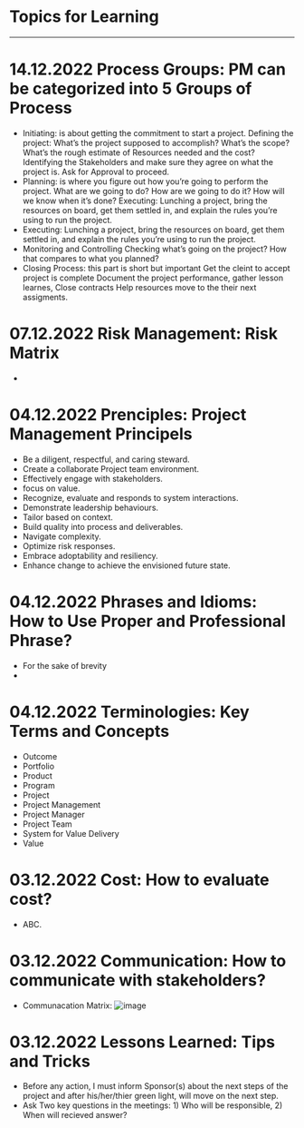 # Topics for Learning
---
# 14.12.2022 Process Groups: PM can be categorized into 5 Groups of Process
- Initiating: is about getting the commitment to start a project.
     Defining the project: 
     What’s the project supposed to accomplish?
     What’s the scope?
     What’s the rough estimate of Resources needed and the cost?
     Identifying the Stakeholders and make sure they agree on what the project is.
     Ask for Approval to proceed. 
- Planning: is where you figure out how you’re going to perform the project.
     What are we going to do?
     How are we going to do it?
     How will we know when it’s done?
     Executing: Lunching a project, bring the resources on board, get them settled in, and explain the rules you’re using to run the project.
- Executing: Lunching a project, bring the resources on board, get them settled in, and explain the rules you’re using to run the project.
- Monitoring and Controlling
     Checking what’s going on the project?
     How that compares to what you planned?
- Closing Process: this part is short but important
     Get the cleint to accept project is complete
     Document the project performance, gather lesson learnes, 
     Close contracts
     Help resources move to the their next assigments.

# 07.12.2022 Risk Management: Risk Matrix
- 
# 04.12.2022 Prenciples: Project Management Principels
- Be a diligent, respectful, and caring steward.
- Create a collaborate Project team environment.
- Effectively engage with stakeholders.
- focus on value.
- Recognize, evaluate and responds to system interactions.
- Demonstrate leadership behaviours.
- Tailor based on context.
- Build quality into process and deliverables. 
- Navigate complexity.
- Optimize risk responses.
- Embrace adoptability and resiliency. 
- Enhance change to achieve the envisioned future state.

# 04.12.2022 Phrases and Idioms: How to Use Proper and Professional Phrase?  
- For the sake of brevity
- 
# 04.12.2022 Terminologies: Key Terms and Concepts
- Outcome
- Portfolio
- Product
- Program
- Project
- Project Management
- Project Manager
- Project Team
- System for Value Delivery
- Value

# 03.12.2022 Cost: How to evaluate cost?
- ABC. 
 
# 03.12.2022 Communication: How to communicate with stakeholders?
- Communacation Matrix: ![image](https://user-images.githubusercontent.com/48201515/205466064-4c0789a7-9cc5-46ba-a11c-950f66059152.png)

# 03.12.2022 Lessons Learned: Tips and Tricks
- Before any action, I must inform Sponsor(s) about the next steps of the project and after his/her/thier green light, will move on the next step. 
- Ask Two key questions in the meetings: 1) Who will be responsible, 2) When will recieved answer? 
